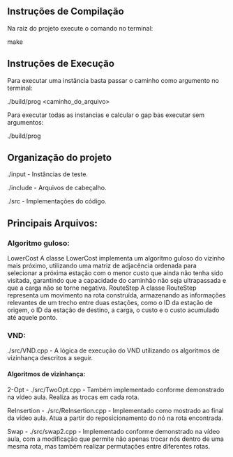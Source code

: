 
## Instruções de Compilação

Na raiz do projeto execute o comando no terminal:

make


## Instruções de Execução


Para executar uma instância basta passar o caminho como argumento no terminal:
  

./build/prog <caminho_do_arquivo>
  

Para executar todas as instancias e calcular o gap bas executar sem argumentos:
  

./build/prog


## Organização do projeto


./input - Instâncias de teste.

./include - Arquivos de cabeçalho.

./src - Implementações do código.


		
## Principais Arquivos:
	
### Algoritmo guloso:
		
LowerCost 
A classe LowerCost implementa um algoritmo guloso do vizinho mais próximo, utilizando uma matriz de adjacência ordenada para selecionar a próxima estação com o menor custo que ainda não tenha sido visitada, garantindo que a capacidade do caminhão não seja ultrapassada e que a carga não se torne negativa.
RouteStep
A classe RouteStep representa um movimento na rota construída, armazenando as informações relevantes de um trecho entre duas estações, como o ID da estação de origem, o ID da estação de destino, a carga, o custo e o custo acumulado até aquele ponto.
		
### VND: 

./src/VND.cpp - A lógica de execução do VND utilizando os algoritmos de vizinhança descritos  a seguir.

#### Algoritmos de vizinhança:
		
2-Opt - ./src/TwoOpt.cpp - Também implementado conforme demonstrado na vídeo aula. Realiza as trocas em cada rota. 

ReInsertion - ./src/ReInsertion.cpp - Implementado como mostrado ao final da vídeo aula. Atua a partir do reposicionamento do nó na rota encontrada. 

Swap - ./src/swap2.cpp - Implementado conforme demonstrado na vídeo aula, com a modificação que permite não apenas trocar nós dentro de uma mesma rota, mas também realizar permutações entre diferentes rotas.
